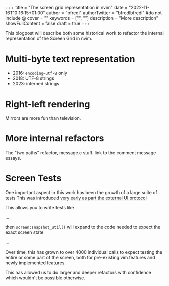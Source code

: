 +++
title = "The screen grid representation in nvim"
date = "2022-11-16T10:16:15+01:00"
author = "bfredl"
authorTwitter = "bfredlbfredl" #do not include @
cover = ""
keywords = ["", ""]
description = "More description"
showFullContent = false
draft = true
+++

This blogpost will describe both some historical work to refactor
the internal representation of the Screen Grid in nvim.

Multi-byte text representation
=====

- 2016: `encoding=utf-8` only
- 2018: UTF-8 strings
- 2023: interned strings

Right-left rendering
============
Mirrors are more fun than television.

More internal refactors
=====
The "two paths" refactor, message.c stuff. link to the comment message essays.

Screen Tests
============

One important aspect in this work has been the growth of a large suite of tests
This was introduced [very early as part the external UI protocol](https://github.com/neovim/neovim/pull/1605)

This allows you to write tests like

   ...

then `screen:snapshot_util()` will expand to the code needed to expect the exact screen state

   ...

Over time, this has grown to over 4000 individual calls to expect testing the entire or some part of the screen,
both for pre-existing vim features and newly implemented features.

This has allowed us to do larger and deeper refactors with confidence which wouldn't be possible otherwise.

